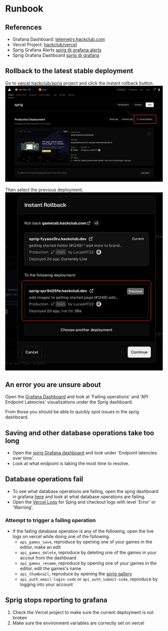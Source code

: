 # Runbook

## References

- Grafana Dashboard: [telemetry.hackclub.com](https://telemetry.hackclub.com) 
- Vercel Project: [hackclub/vercel](https://vercel.com/hackclub/sprig)
- Sprig Grafana Alerts [sprig @ grafana alerts](https://telemetry.hackclub.com/alerting/list)
- Sprig Grafana Dashboard [sprig @ grafana](https://telemetry.hackclub.com/d/b7ac7960-a18f-4c83-a4e5-767d50ad62c7/sprig?orgId=1)

## Rollback to the latest stable deployment

Go to [vercel hackclub/sprig](https://vercel.com/hackclub/sprig) project and click the instant rollback button.
![rollback_01](./assets/rollback01.png)

Then select the previous deployment. 
![rollback_02](./assets/rollback02.png)

## An error you are unsure about

Open the [Grafana Dashboard](https://telemetry.hackclub.com/d/b7ac7960-a18f-4c83-a4e5-767d50ad62c7/sprig?orgId=1) and look at 'Failing operations' and 'API Endpoint Latencies' visualizations under the Sprig dashboard.

From those you should be able to quickly spot issues in the sprig dashboard.

## Saving and other database operations take too long
- Open the [sprig Grafana dashboard](https://telemetry.hackclub.com/d/b7ac7960-a18f-4c83-a4e5-767d50ad62c7/sprig?orgId=1) and look under 'Endpoint latencies over time'. 
- Look at what endpoint is taking the most time to resolve. 


## Database operations fail
- To see what database operations are failing, open the sprig dashboard in grafana [here](https://telemetry.hackclub.com/d/b7ac7960-a18f-4c83-a4e5-767d50ad62c7/sprig?orgId=1) and look at what database operations are failing.
- Open the [Vercel Logs](https://vercel.com/hackclub/sprig/logs?page=1&timeline=past30Minutes&startDate=1702547588649&endDate=1702549388649) for Sprig and checkout logs with level 'Error' or 'Warning'. 

### Attempt to trigger a failing operation
- If the failing database operation is any of the following, open the live logs on vercel while doing one of the following.
	- `api_games_save`, reproduce by opening one of your games in the editor, make an edit
	- `api_games_delete`, reproduce by deleting one of the games in your accout from the dashboard
	- `api_games_rename`, reproduce by opening one of your games in the editor, edit the games's name 
	- `api_thumbnail`, reproduce by opening the [sprig gallery](https://sprig.hackclub.com/gallery) 
	- `api_auth_email-login-code` or `api_auth_submit-code`, reproduce by logging into your account

## Sprig stops reporting to grafana

1. Check the Vercel project to make sure the current deployment is not broken
2. Make sure the environment variables are correctly set on vercel